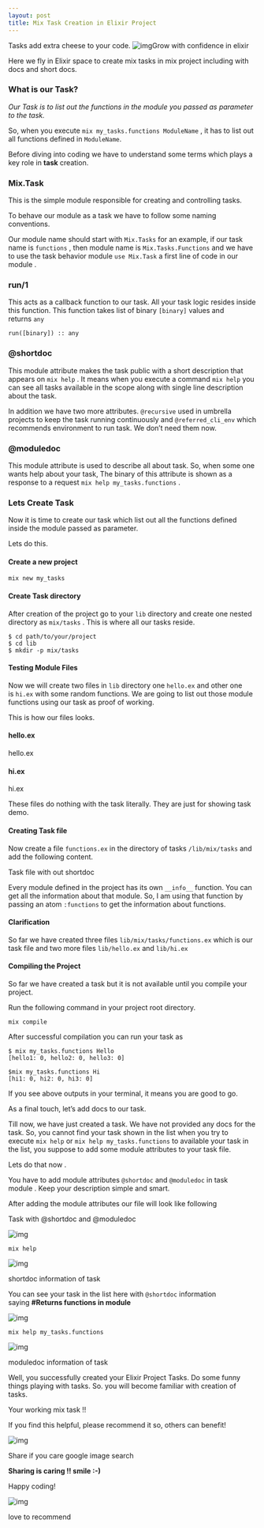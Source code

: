 ```yaml
---
layout: post
title: Mix Task Creation in Elixir Project
---
```

Tasks add extra cheese to your code.
![img](https://cdn-images-1.medium.com/max/720/1*o8jQOVCEisFwVb_zV6B5QQ.png)Grow with confidence in elixir

Here we fly in Elixir space to create mix tasks in mix project including with docs and short docs.

### What is our Task?

*Our Task is to list out the functions in the module you passed as parameter to the task.*

So, when you execute `mix my_tasks.functions ModuleName` , it has to list out all functions defined in `ModuleName`.

Before diving into coding we have to understand some terms which plays a key role in **task** creation.

### Mix.Task

This is the simple module responsible for creating and controlling tasks.

To behave our module as a task we have to follow some naming conventions.

Our module name should start with `Mix.Tasks` for an example, if our task name is `functions` , then module name is `Mix.Tasks.Functions` and we have to use the task behavior module `use Mix.Task` a first line of code in our module .

### run/1

This acts as a callback function to our task. All your task logic resides inside this function. This function takes list of binary `[binary]` values and returns `any`

```
run([binary]) :: any
```

### @shortdoc

This module attribute makes the task public with a short description that appears on `mix help` . It means when you execute a command `mix help` you can see all tasks available in the scope along with single line description about the task.

In addition we have two more attributes. `@recursive` used in umbrella projects to keep the task running continuously and `@referred_cli_env` which recommends environment to run task. We don’t need them now.

### @moduledoc

This module attribute is used to describe all about task. So, when some one wants help about your task, The binary of this attribute is shown as a response to a request `mix help my_tasks.functions` .

### Lets Create Task

Now it is time to create our task which list out all the functions defined inside the module passed as parameter.

Lets do this.

#### Create a new project

```
mix new my_tasks
```

#### Create Task directory

After creation of the project go to your `lib` directory and create one nested directory as `mix/tasks` . This is where all our tasks reside.

```
$ cd path/to/your/project
$ cd lib
$ mkdir -p mix/tasks
```

#### Testing Module Files

Now we will create two files in `lib` directory one `hello.ex` and other one is `hi.ex` with some random functions. We are going to list out those module functions using our task as proof of working.

This is how our files looks.

#### hello.ex

hello.ex

#### hi.ex

hi.ex

These files do nothing with the task literally. They are just for showing task demo.

#### Creating Task file

Now create a file `functions.ex` in the directory of tasks `/lib/mix/tasks` and add the following content.

Task file with out shortdoc

Every module defined in the project has its own `__info__` function. You can get all the information about that module. So, I am using that function by passing an atom `:functions` to get the information about functions.

#### Clarification

So far we have created three files `lib/mix/tasks/functions.ex` which is our task file and two more files `lib/hello.ex` and `lib/hi.ex`

#### Compiling the Project

So far we have created a task but it is not available until you compile your project.

Run the following command in your project root directory.

```
mix compile
```

After successful compilation you can run your task as

```
$ mix my_tasks.functions Hello
[hello1: 0, hello2: 0, hello3: 0]
```

```
$mix my_tasks.functions Hi
[hi1: 0, hi2: 0, hi3: 0]
```

If you see above outputs in your terminal, it means you are good to go.

As a final touch, let’s add docs to our task.

Till now, we have just created a task. We have not provided any docs for the task. So, you cannot find your task shown in the list when you try to execute `mix help` or `mix help my_tasks.functions` to available your task in the list, you suppose to add some module attributes to your task file.

Lets do that now .

You have to add module attributes `@shortdoc` and `@moduledoc` in task module . Keep your description simple and smart.

After adding the module attributes our file will look like following

Task with @shortdoc and @moduledoc

![img](https://cdn-images-1.medium.com/max/720/0*SOFSiJHylCKMOb-9.)

```
mix help
```

![img](https://cdn-images-1.medium.com/max/720/1*yJg00yiAN7WbU_ZiQxe6Qw.png)

shortdoc information of task

You can see your task in the list here with `@shortdoc` information saying **#Returns functions in module**

![img](https://cdn-images-1.medium.com/max/720/0*SOFSiJHylCKMOb-9.)

```
mix help my_tasks.functions
```

![img](https://cdn-images-1.medium.com/max/720/1*Dp_-fcb3fBhjf8PsGj29-Q.png)

moduledoc information of task

Well, you successfully created your Elixir Project Tasks. Do some funny things playing with tasks. So. you will become familiar with creation of tasks.

Your working mix task !!

If you find this helpful, please recommend it so, others can benefit!

![img](https://cdn-images-1.medium.com/max/720/0*DLDJUNPOESiQDgtC.jpg)

Share if you care google image search

**Sharing is caring !! smile :-)**

Happy coding!

![img](https://cdn-images-1.medium.com/max/720/1*GRM86mUUV_TYgxmNG29SwQ.gif)

love to recommend
